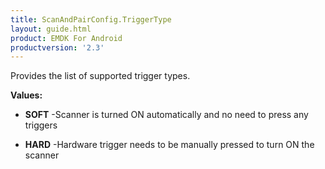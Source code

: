 ```yaml
---
title: ScanAndPairConfig.TriggerType
layout: guide.html
product: EMDK For Android
productversion: '2.3'
---
```


Provides the list of supported trigger types.

**Values:**

* **SOFT** -Scanner is turned ON automatically and no need to press any triggers

* **HARD** -Hardware trigger needs to be manually pressed to turn ON the scanner













